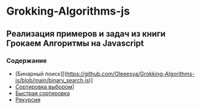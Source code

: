 # Grokking-Algorithms-js

## Реализация примеров и задач из книги Грокаем Алгоритмы на Javascript

### Содержание
- [Бинарный поиск][(https://github.com/Oleeesya/Grokking-Algorithms-js/blob/main/binary_search.js)]
- [Сортировка выбором]([https://github.com/Oleeesya/Grokking-Algorithms-js/blob/main/binary_search.js](https://github.com/Oleeesya/Grokking-Algorithms-js/blob/main/selection_sort.js))]
- [Быстрая сортировка]([https://github.com/Oleeesya/Grokking-Algorithms-js/blob/main/binary_search.js](https://github.com/Oleeesya/Grokking-Algorithms-js/blob/main/quick_sort.js))
- [Рекурсия]([https://github.com/Oleeesya/Grokking-Algorithms-js/blob/main/binary_search.js](https://github.com/Oleeesya/Grokking-Algorithms-js/tree/main/recursion))
